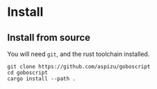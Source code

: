 # Install

## Install from source

You will need `git`, and the rust toolchain installed.

```shell
git clone https://github.com/aspizu/goboscript
cd goboscript
cargo install --path .
```
